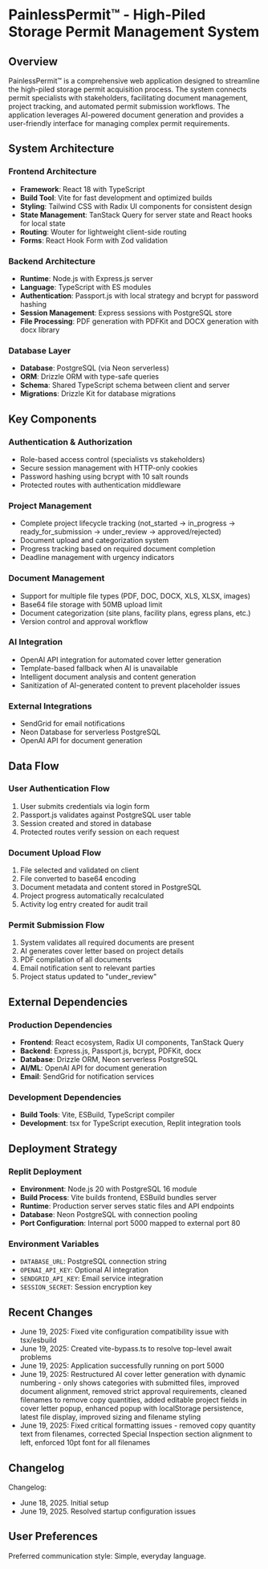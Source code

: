 # PainlessPermit™ - High-Piled Storage Permit Management System

## Overview

PainlessPermit™ is a comprehensive web application designed to streamline the high-piled storage permit acquisition process. The system connects permit specialists with stakeholders, facilitating document management, project tracking, and automated permit submission workflows. The application leverages AI-powered document generation and provides a user-friendly interface for managing complex permit requirements.

## System Architecture

### Frontend Architecture
- **Framework**: React 18 with TypeScript
- **Build Tool**: Vite for fast development and optimized builds
- **Styling**: Tailwind CSS with Radix UI components for consistent design
- **State Management**: TanStack Query for server state and React hooks for local state
- **Routing**: Wouter for lightweight client-side routing
- **Forms**: React Hook Form with Zod validation

### Backend Architecture
- **Runtime**: Node.js with Express.js server
- **Language**: TypeScript with ES modules
- **Authentication**: Passport.js with local strategy and bcrypt for password hashing
- **Session Management**: Express sessions with PostgreSQL store
- **File Processing**: PDF generation with PDFKit and DOCX generation with docx library

### Database Layer
- **Database**: PostgreSQL (via Neon serverless)
- **ORM**: Drizzle ORM with type-safe queries
- **Schema**: Shared TypeScript schema between client and server
- **Migrations**: Drizzle Kit for database migrations

## Key Components

### Authentication & Authorization
- Role-based access control (specialists vs stakeholders)
- Secure session management with HTTP-only cookies
- Password hashing using bcrypt with 10 salt rounds
- Protected routes with authentication middleware

### Project Management
- Complete project lifecycle tracking (not_started → in_progress → ready_for_submission → under_review → approved/rejected)
- Document upload and categorization system
- Progress tracking based on required document completion
- Deadline management with urgency indicators

### Document Management
- Support for multiple file types (PDF, DOC, DOCX, XLS, XLSX, images)
- Base64 file storage with 50MB upload limit
- Document categorization (site plans, facility plans, egress plans, etc.)
- Version control and approval workflow

### AI Integration
- OpenAI API integration for automated cover letter generation
- Template-based fallback when AI is unavailable
- Intelligent document analysis and content generation
- Sanitization of AI-generated content to prevent placeholder issues

### External Integrations
- SendGrid for email notifications
- Neon Database for serverless PostgreSQL
- OpenAI API for document generation

## Data Flow

### User Authentication Flow
1. User submits credentials via login form
2. Passport.js validates against PostgreSQL user table
3. Session created and stored in database
4. Protected routes verify session on each request

### Document Upload Flow
1. File selected and validated on client
2. File converted to base64 encoding
3. Document metadata and content stored in PostgreSQL
4. Project progress automatically recalculated
5. Activity log entry created for audit trail

### Permit Submission Flow
1. System validates all required documents are present
2. AI generates cover letter based on project details
3. PDF compilation of all documents
4. Email notification sent to relevant parties
5. Project status updated to "under_review"

## External Dependencies

### Production Dependencies
- **Frontend**: React ecosystem, Radix UI components, TanStack Query
- **Backend**: Express.js, Passport.js, bcrypt, PDFKit, docx
- **Database**: Drizzle ORM, Neon serverless PostgreSQL
- **AI/ML**: OpenAI API for document generation
- **Email**: SendGrid for notification services

### Development Dependencies
- **Build Tools**: Vite, ESBuild, TypeScript compiler
- **Development**: tsx for TypeScript execution, Replit integration tools

## Deployment Strategy

### Replit Deployment
- **Environment**: Node.js 20 with PostgreSQL 16 module
- **Build Process**: Vite builds frontend, ESBuild bundles server
- **Runtime**: Production server serves static files and API endpoints
- **Database**: Neon PostgreSQL with connection pooling
- **Port Configuration**: Internal port 5000 mapped to external port 80

### Environment Variables
- `DATABASE_URL`: PostgreSQL connection string
- `OPENAI_API_KEY`: Optional AI integration
- `SENDGRID_API_KEY`: Email service integration
- `SESSION_SECRET`: Session encryption key

## Recent Changes

- June 19, 2025: Fixed vite configuration compatibility issue with tsx/esbuild
- June 19, 2025: Created vite-bypass.ts to resolve top-level await problems  
- June 19, 2025: Application successfully running on port 5000
- June 19, 2025: Restructured AI cover letter generation with dynamic numbering - only shows categories with submitted files, improved document alignment, removed strict approval requirements, cleaned filenames to remove copy quantities, added editable project fields in cover letter popup, enhanced popup with localStorage persistence, latest file display, improved sizing and filename styling
- June 19, 2025: Fixed critical formatting issues - removed copy quantity text from filenames, corrected Special Inspection section alignment to left, enforced 10pt font for all filenames

## Changelog

Changelog:
- June 18, 2025. Initial setup
- June 19, 2025. Resolved startup configuration issues

## User Preferences

Preferred communication style: Simple, everyday language.